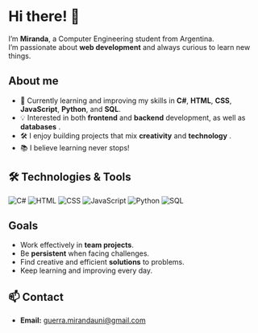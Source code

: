 # Hi there! 👋

I’m **Miranda**, a Computer Engineering student from Argentina.  
I’m passionate about **web development** and always curious to learn new things.

##  About me
- 🌱 Currently learning and improving my skills in **C#**, **HTML**, **CSS**, **JavaScript**, **Python**, and **SQL**.  
- 💡 Interested in both **frontend** and **backend** development, as well as **databases** .  
- 🛠️ I enjoy building projects that mix **creativity** and **technology** .  
- 📚 I believe learning never stops!

## 🛠️ Technologies & Tools
![C#](https://img.shields.io/badge/C%23-239120?style=for-the-badge&logo=c-sharp&logoColor=white)
![HTML](https://img.shields.io/badge/HTML5-E34F26?style=for-the-badge&logo=html5&logoColor=white)
![CSS](https://img.shields.io/badge/CSS3-1572B6?style=for-the-badge&logo=css3&logoColor=white)
![JavaScript](https://img.shields.io/badge/JavaScript-F7DF1E?style=for-the-badge&logo=javascript&logoColor=black)
![Python](https://img.shields.io/badge/Python-3776AB?style=for-the-badge&logo=python&logoColor=white)
![SQL](https://img.shields.io/badge/SQL-003B57?style=for-the-badge&logo=database&logoColor=white)

##  Goals
- Work effectively in **team projects**.  
- Be **persistent** when facing challenges.  
- Find creative and efficient **solutions** to problems.  
- Keep learning and improving every day.  

## 📫 Contact
- **Email:** guerra.mirandauni@gmail.com  

